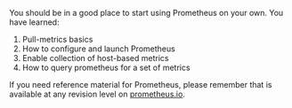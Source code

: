 You should be in a good place to start using Prometheus on your own.  You have learned:

1. Pull-metrics basics
2. How to configure and launch Prometheus
3. Enable collection of host-based metrics
4. How to query prometheus for a set of metrics

If you need reference material for Prometheus, please remember that is available at any revision level on [prometheus.io](https://prometheus.io/docs/prometheus/2.33/getting_started/).